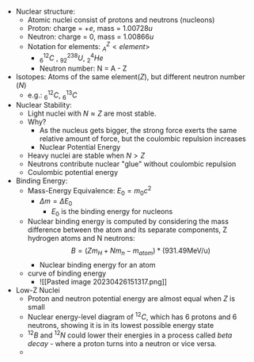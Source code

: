 - Nuclear structure:
	- Atomic nuclei consist of protons and neutrons (nucleons)
	- Proton: charge = $+e$, mass = $1.00728 u$  
	- Neutron: charge = $0$, mass = $1.00866 u$ 
	- Notation for elements: $_{A}^{Z}<element>$ 
		- $_{6}^{12}C$ , $^{238}_{92}U$, $^{4}_{2}He$
		- Neutron number: N = A - Z
- Isotopes: Atoms of the same element($Z$), but different neutron number ($N$)
	- e.g.: $^{12}_{6}C$, $^{13}_{6}C$
- Nuclear Stability: 
	- Light nuclei with $N \approx Z$ are most stable.
	- Why?
		- As the nucleus gets bigger, the strong force exerts the same relative amount of force, but the coulombic repulsion increases
		- Nuclear Potential Energy
	- Heavy nuclei are stable when $N \gt Z$
	- Neutrons contribute nuclear "glue" without coulombic repulsion
	- Coulombic potential energy
- Binding Energy:
	- Mass-Energy Equivalence: $E_{0} = m_{0}c^{2}$
		- $\Delta m = \Delta E_{0}$
			- $E_{0}$ is the binding energy for nucleons
	- Nuclear binding energy is computed by considering the mass difference between the atom and its separate components, Z hydrogen atoms and N neutrons: $$B = (Zm_{H} + Nm_{n} - m_{atom}) * (931.49 \text {MeV/u})$$
		- Nuclear binding energy for an atom
	- curve of binding energy
		- ![[Pasted image 20230426151317.png]]
- Low-Z Nuclei
	- Proton and neutron potential energy are almost equal when $Z$ is small
	- Nuclear energy-level diagram of $^{12}C$, which has 6 protons and 6 neutrons, showing it is in its lowest possible energy state
	- $^{12}B$ and $^{12}N$ could lower their energies in a process called *beta decay* - where a proton turns into a neutron or vice versa.
	- 